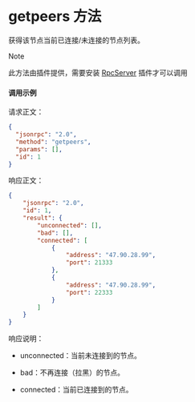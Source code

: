 # getpeers 方法

获得该节点当前已连接/未连接的节点列表。
> [!Note]
>
> 此方法由插件提供，需要安装 [RpcServer](https://github.com/neo-project/neo-modules/releases) 插件才可以调用

#### 调用示例

请求正文：

```json
{
  "jsonrpc": "2.0",
  "method": "getpeers",
  "params": [],
  "id": 1
}
```

响应正文：

```json
{
    "jsonrpc": "2.0",
    "id": 1,
    "result": {
        "unconnected": [],
        "bad": [],
        "connected": [
            {
                "address": "47.90.28.99",
                "port": 21333
            },
            {
                "address": "47.90.28.99",
                "port": 22333
            }
        ]
    }
}
```

响应说明：

- unconnected：当前未连接到的节点。

- bad：不再连接（拉黑）的节点。

- connected：当前已连接到的节点。

